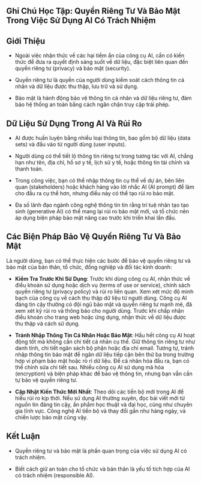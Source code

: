 ## Ghi Chú Học Tập: Quyền Riêng Tư Và Bảo Mật Trong Việc Sử Dụng AI Có Trách Nhiệm

## Giới Thiệu

- Ngoài việc nhận thức về các hại tiềm ẩn của công cụ AI, cần có kiến thức để đưa ra quyết định sáng suốt về dữ liệu, đặc biệt liên quan đến quyền riêng tư (privacy) và bảo mật (security).
    
- Quyền riêng tư là quyền của người dùng kiểm soát cách thông tin cá nhân và dữ liệu được thu thập, lưu trữ và sử dụng.
    
- Bảo mật là hành động bảo vệ thông tin cá nhân và dữ liệu riêng tư, đảm bảo hệ thống an toàn bằng cách ngăn chặn truy cập trái phép.
    

## Dữ Liệu Sử Dụng Trong AI Và Rủi Ro

- AI được huấn luyện bằng nhiều loại thông tin, bao gồm bộ dữ liệu (data sets) và đầu vào từ người dùng (user inputs).
    
- Người dùng có thể tiết lộ thông tin riêng tư trong tương tác với AI, chẳng hạn như tên, địa chỉ, hồ sơ y tế, lịch sử y tế, hoặc thông tin tài chính và thanh toán.
    
- Trong công việc, bạn có thể nhập thông tin cụ thể về dự án, bên liên quan (stakeholders) hoặc khách hàng vào lời nhắc AI (AI prompt) để làm cho đầu ra cụ thể hơn, nhưng điều này có thể tạo rủi ro bảo mật.
    
- Đa số lãnh đạo ngành công nghệ thông tin tin rằng trí tuệ nhân tạo tạo sinh (generative AI) có thể mang lại rủi ro bảo mật mới, và tổ chức nên áp dụng biện pháp bảo mật nâng cao trước khi triển khai lần đầu.
    

## Các Biện Pháp Bảo Vệ Quyền Riêng Tư Và Bảo Mật

Là người dùng, bạn có thể thực hiện các bước để bảo vệ quyền riêng tư và bảo mật của bản thân, tổ chức, đồng nghiệp và đối tác kinh doanh:

- **Kiểm Tra Trước Khi Sử Dụng**: Trước khi dùng công cụ AI, nhận thức về điều khoản sử dụng hoặc dịch vụ (terms of use or service), chính sách quyền riêng tư (privacy policy) và rủi ro liên quan. Xem xét mức độ minh bạch của công cụ về cách thu thập dữ liệu từ người dùng. Công cụ AI đáng tin cậy thường có đội ngũ bảo mật và quyền riêng tư mạnh mẽ, đã xem xét kỹ rủi ro và thông báo cho người dùng. Trước khi chấp nhận điều khoản cho trang web hoặc ứng dụng, nhận thức về dữ liệu được thu thập và cách sử dụng.
    
- **Tránh Nhập Thông Tin Cá Nhân Hoặc Bảo Mật**: Hầu hết công cụ AI hoạt động tốt mà không cần chi tiết cá nhân cụ thể. Giữ thông tin riêng tư như danh tính, chi tiết ngân sách bộ phận hoặc địa chỉ email. Tương tự, tránh nhập thông tin bảo mật để ngăn dữ liệu tiếp cận bên thứ ba trong trường hợp vi phạm bảo mật hoặc rò rỉ dữ liệu. Để cá nhân hóa đầu ra, bạn có thể chỉnh sửa chi tiết sau. Nhiều công cụ AI sử dụng mã hóa (encryption) và biện pháp khác để bảo vệ thông tin, nhưng bạn vẫn cần tự bảo vệ quyền riêng tư.
    
- **Cập Nhật Kiến Thức Mới Nhất**: Theo dõi các tiến bộ mới trong AI để hiểu rủi ro kịp thời. Nếu sử dụng AI thường xuyên, đọc bài viết mới từ nguồn tin đáng tin cậy, ấn phẩm học thuật và đại học, cũng như chuyên gia lĩnh vực. Công nghệ AI tiến bộ và thay đổi gần như hàng ngày, và chiến lược bảo mật cũng vậy.
    

## Kết Luận

- Quyền riêng tư và bảo mật là phần quan trọng của việc sử dụng AI có trách nhiệm.
    
- Biết cách giữ an toàn cho tổ chức và bản thân là yếu tố tích hợp của AI có trách nhiệm (responsible AI).
